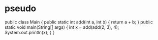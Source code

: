 # pseudo
public class Main { 
public static int add(int a, int b) { 
return a + b; 
} 
public static void main(String[] args) { 
int x = add(add(2, 3), 4); 
System.out.println(x); 
} 
} 
